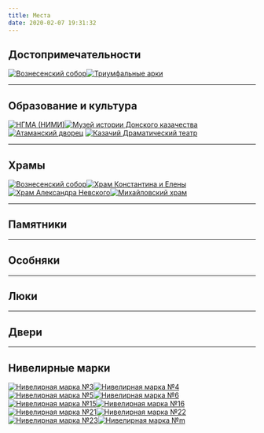 ```yaml
---
title: Места
date: 2020-02-07 19:31:32
---
```

## Достопримечательности
[![Вознесенский собор](sobor/image-thumbnail.jpg#thumbnail "Вознесенский собор")](./sobor)[![Триумфальные арки](arki/image-thumbnail.jpg#thumbnail "Триумфальные арки")](./arki)
***
## Образование и культура
[![НГМА (НИМИ)](nimi/image-thumbnail.jpg#thumbnail "НГМА (НИМИ)")](./nimi)[![Музей истории Донского казачества](museum/image-thumbnail.jpg#thumbnail "Музей истории Донского казачества")](./museum)[![Атаманский дворец](ataman/image-thumbnail.jpg#thumbnail "Атаманский дворец")](./ataman) [![Казачий Драматический театр](teatr/image-thumbnail.jpg#thumbnail "Казачий Драматический театр")](./teatr)
***
## Храмы
[![Вознесенский собор](sobor/image-thumbnail.jpg#thumbnail "Вознесенский собор")](./sobor)[![Храм Константина и Елены](khramy/konst-elena-image-thumbnail.jpg#thumbnail "Храм Константина и Елены")](./khramy#konstantin-elena)[![Храм Александра Невского](khramy/nevskogo-image-thumbnail.jpg#thumbnail "Храм Александра Невского")](./khramy#aleksandr-nevskiy)[![Михайловский храм](khramy/mikhailovskiy-image-thumbnail.jpg#thumbnail "Михайловский храм")](./khramy#mikhailovskiy)
***
## Памятники
***
## Особняки
***
## Люки
***
## Двери
***
## Нивелирные марки
[![Нивелирная марка №3](marki/3.jpg#thumbnail "Нивелирная марка №3")](./marki#3)[![Нивелирная марка №4](marki/4.jpg#thumbnail "Нивелирная марка №4")](./marki#4)[![Нивелирная марка №5](marki/5.jpg#thumbnail "Нивелирная марка №5")](./marki#5)[![Нивелирная марка №6](marki/6.jpg#thumbnail "Нивелирная марка №6")](./marki#6)[![Нивелирная марка №15](marki/15.jpg#thumbnail "Нивелирная марка №15")](./marki#15)[![Нивелирная марка №16](marki/16.jpg#thumbnail "Нивелирная марка №16")](./marki#16)[![Нивелирная марка №21](marki/21.jpg#thumbnail "Нивелирная марка №21")](./marki#21)[![Нивелирная марка №22](marki/22.jpg#thumbnail "Нивелирная марка №22")](./marki#22)[![Нивелирная марка №23](marki/23.jpg#thumbnail "Нивелирная марка №23")](./marki#23)[![Нивелирная марка №m](marki/m.jpg#thumbnail "Нивелирная марка №m")](./marki#m)